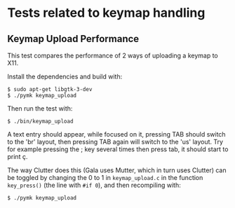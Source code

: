 Tests related to keymap handling
================================

Keymap Upload Performance
-------------------------

This test compares the performance of 2 ways of uploading a keymap to X11.

Install the dependencies and build with:
```
$ sudo apt-get libgtk-3-dev
$ ./pymk keymap_upload
```

Then run the test with:
```
$ ./bin/keymap_upload
```

A text entry should appear, while focused on it, pressing TAB should switch to
the 'br' layout, then pressing TAB again will switch to the 'us' layout. Try
for example pressing the ; key several times then press tab, it should start to
print ç.

The way Clutter does this (Gala uses Mutter, which in turn uses Clutter) can be
toggled by changing the 0 to 1 in `keymap_upload.c` in the function
`key_press()` (the line with `#if 0`), and then recompiling with:
```
$ ./pymk keymap_upload
```
